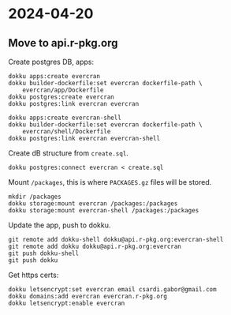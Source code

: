 # 2024-04-20

## Move to api.r-pkg.org

Create postgres DB, apps:

```
dokku apps:create evercran
dokku builder-dockerfile:set evercran dockerfile-path \
    evercran/app/Dockerfile
dokku postgres:create evercran
dokku postgres:link evercran evercran

dokku apps:create evercran-shell
dokku builder-dockerfile:set evercran dockerfile-path \
    evercran/shell/Dockerfile
dokku postgres:link evercran evercran-shell
```

Create dB structure from `create.sql`.

```
dokku postgres:connect evercran < create.sql
```

Mount `/packages`, this is where `PACKAGES.gz` files will be stored.

```
mkdir /packages
dokku storage:mount evercran /packages:/packages
dokku storage:mount evercran-shell /packages:/packages
```

Update the app, push to dokku.

```
git remote add dokku-shell dokku@api.r-pkg.org:evercran-shell
git remote add dokku dokku@api.r-pkg.org:evercran
git push dokku-shell
git push dokku
```

Get https certs:

```
dokku letsencrypt:set evercran email csardi.gabor@gmail.com
dokku domains:add evercran evercran.r-pkg.org
dokku letsencrypt:enable evercran
```
